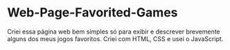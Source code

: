 # Web-Page-Favorited-Games
Criei essa página web bem simples só para exibir e descrever brevemente alguns dos meus jogos favoritos. Criei com HTML, CSS e usei o JavaScript.
